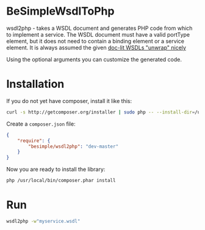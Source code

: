 # BeSimpleWsdlToPhp

wsdl2php - takes a WSDL document and generates PHP code from which to implement
a service. The WSDL document must have a valid portType element, but it does not
need to contain a binding element or a service element. It is always assumed the
given [doc-lit WSDLs "unwrap" nicely](http://pzf.fremantle.org/2007/05/handlign.html)

Using the optional arguments you can customize the generated code.

# Installation

If you do not yet have composer, install it like this:

```sh
curl -s http://getcomposer.org/installer | sudo php -- --install-dir=/usr/local/bin
```

Create a `composer.json` file:

```json
{
    "require": {
        "besimple/wsdl2php": "dev-master"
    }
}
```

Now you are ready to install the library:

```sh
php /usr/local/bin/composer.phar install
```

# Run

```sh
wsdl2php -w"myservice.wsdl"
```